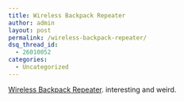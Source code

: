 ```yaml
---
title: Wireless Backpack Repeater
author: admin
layout: post
permalink: /wireless-backpack-repeater/
dsq_thread_id:
  - 26010052
categories:
  - Uncategorized
---
```

[Wireless Backpack Repeater][1]. interesting and weird.

 [1]: http://www.mjleonard.pwp.blueyonder.co.uk/index.html